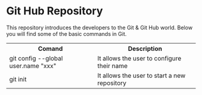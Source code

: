 <h1>Git Hub Repository</h1>

<p> 
    This repository introduces the developers to the Git & Git Hub world.
    Below you will find some of the basic commands in Git.
</p>

<table>
    <tr>
        <th>Comand</th>
        <th> Description</th>
    </tr>
    <tr>
        <td>git config --global user.name "xxx"</td>
        <td> It allows the user to configure their name</td>
    </tr>
    <tr>
        <td>git init</td>
        <td> It allows the user to start a new repository</td>
    </tr>
</table>